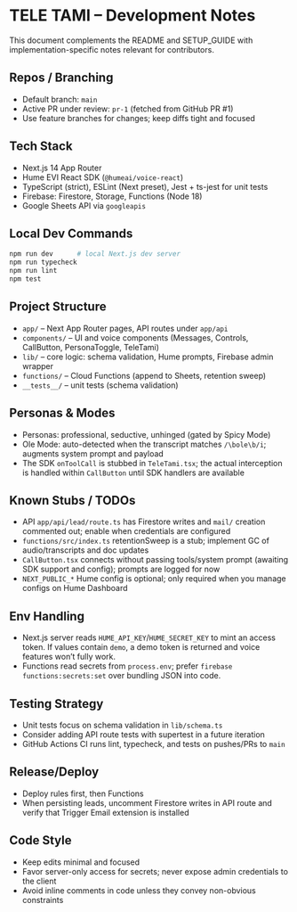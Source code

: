 # TELE TAMI – Development Notes

This document complements the README and SETUP_GUIDE with implementation-specific notes relevant for contributors.

## Repos / Branching
- Default branch: `main`
- Active PR under review: `pr-1` (fetched from GitHub PR #1)
- Use feature branches for changes; keep diffs tight and focused

## Tech Stack
- Next.js 14 App Router
- Hume EVI React SDK (`@humeai/voice-react`)
- TypeScript (strict), ESLint (Next preset), Jest + ts-jest for unit tests
- Firebase: Firestore, Storage, Functions (Node 18)
- Google Sheets API via `googleapis`

## Local Dev Commands
```powershell
npm run dev      # local Next.js dev server
npm run typecheck
npm run lint
npm test
```

## Project Structure
- `app/` – Next App Router pages, API routes under `app/api`
- `components/` – UI and voice components (Messages, Controls, CallButton, PersonaToggle, TeleTami)
- `lib/` – core logic: schema validation, Hume prompts, Firebase admin wrapper
- `functions/` – Cloud Functions (append to Sheets, retention sweep)
- `__tests__/` – unit tests (schema validation)

## Personas & Modes
- Personas: professional, seductive, unhinged (gated by Spicy Mode)
- Ole Mode: auto-detected when the transcript matches `/\bole\b/i`; augments system prompt and payload
- The SDK `onToolCall` is stubbed in `TeleTami.tsx`; the actual interception is handled within `CallButton` until SDK handlers are available

## Known Stubs / TODOs
- API `app/api/lead/route.ts` has Firestore writes and `mail/` creation commented out; enable when credentials are configured
- `functions/src/index.ts` retentionSweep is a stub; implement GC of audio/transcripts and doc updates
- `CallButton.tsx` connects without passing tools/system prompt (awaiting SDK support and config); prompts are logged for now
- `NEXT_PUBLIC_*` Hume config is optional; only required when you manage configs on Hume Dashboard

## Env Handling
- Next.js server reads `HUME_API_KEY`/`HUME_SECRET_KEY` to mint an access token. If values contain `demo`, a demo token is returned and voice features won’t fully work.
- Functions read secrets from `process.env`; prefer `firebase functions:secrets:set` over bundling JSON into code.

## Testing Strategy
- Unit tests focus on schema validation in `lib/schema.ts`
- Consider adding API route tests with supertest in a future iteration
- GitHub Actions CI runs lint, typecheck, and tests on pushes/PRs to `main`

## Release/Deploy
- Deploy rules first, then Functions
- When persisting leads, uncomment Firestore writes in API route and verify that Trigger Email extension is installed

## Code Style
- Keep edits minimal and focused
- Favor server-only access for secrets; never expose admin credentials to the client
- Avoid inline comments in code unless they convey non-obvious constraints
